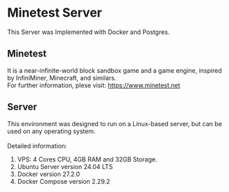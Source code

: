 # Minetest⁠ Server
This Server was Implemented with Docker and Postgres.  

## Minetest
It is a near-infinite-world block sandbox game and a game engine, inspired by InfiniMiner, Minecraft, and similars.<br>
For further information, plese visit: https://www.minetest.net

## Server
This environment was designed to run on a Linux-based server, but can be used on any operating system.<br>
<br>
Detailed information:

1. VPS: 4 Cores CPU, 4GB RAM and 32GB Storage.
2. Ubuntu Server version 24.04 LTS
3. Docker version 27.2.0
4. Docker Compose version 2.29.2
